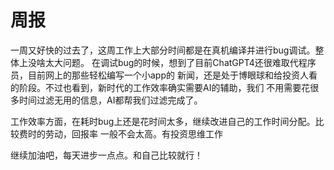 # 周报

一周又好快的过去了，这周工作上大部分时间都是在真机编译并进行bug调试。整体上没啥太大问题。
在调试bug的时候，想到了目前ChatGPT4还很难取代程序员，目前网上的那些轻松编写一个小app的
新闻，还是处于博眼球和给投资人看的阶段。不过也看到，新时代的工作效率确实需要AI的辅助，我们
不用需要花很多时间过滤无用的信息，AI都帮我们过滤完成了。

工作效率方面，在耗时bug上还是花时间太多，继续改进自己的工作时间分配。比较费时的劳动，回报率
一般不会太高。有投资思维工作

继续加油吧，每天进步一点点。和自己比较就行！